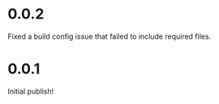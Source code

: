 # 0.0.2 
Fixed a build config issue that failed to include required files.

# 0.0.1
Initial publish!